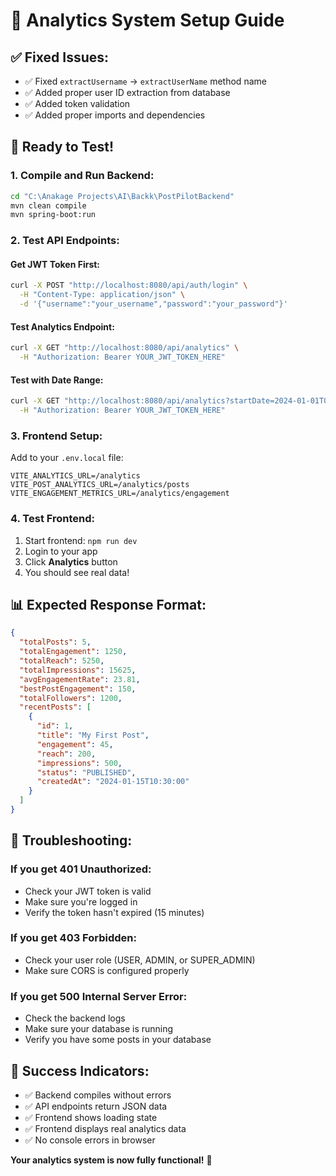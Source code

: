 # 🎯 Analytics System Setup Guide

## ✅ **Fixed Issues:**
- ✅ Fixed `extractUsername` → `extractUserName` method name
- ✅ Added proper user ID extraction from database
- ✅ Added token validation
- ✅ Added proper imports and dependencies

## 🚀 **Ready to Test!**

### **1. Compile and Run Backend:**
```bash
cd "C:\Anakage Projects\AI\Backk\PostPilotBackend"
mvn clean compile
mvn spring-boot:run
```

### **2. Test API Endpoints:**

#### **Get JWT Token First:**
```bash
curl -X POST "http://localhost:8080/api/auth/login" \
  -H "Content-Type: application/json" \
  -d '{"username":"your_username","password":"your_password"}'
```

#### **Test Analytics Endpoint:**
```bash
curl -X GET "http://localhost:8080/api/analytics" \
  -H "Authorization: Bearer YOUR_JWT_TOKEN_HERE"
```

#### **Test with Date Range:**
```bash
curl -X GET "http://localhost:8080/api/analytics?startDate=2024-01-01T00:00:00&endDate=2024-12-31T23:59:59" \
  -H "Authorization: Bearer YOUR_JWT_TOKEN_HERE"
```

### **3. Frontend Setup:**

Add to your `.env.local` file:
```env
VITE_ANALYTICS_URL=/analytics
VITE_POST_ANALYTICS_URL=/analytics/posts
VITE_ENGAGEMENT_METRICS_URL=/analytics/engagement
```

### **4. Test Frontend:**
1. Start frontend: `npm run dev`
2. Login to your app
3. Click **Analytics** button
4. You should see real data!

## 📊 **Expected Response Format:**

```json
{
  "totalPosts": 5,
  "totalEngagement": 1250,
  "totalReach": 5250,
  "totalImpressions": 15625,
  "avgEngagementRate": 23.81,
  "bestPostEngagement": 150,
  "totalFollowers": 1200,
  "recentPosts": [
    {
      "id": 1,
      "title": "My First Post",
      "engagement": 45,
      "reach": 200,
      "impressions": 500,
      "status": "PUBLISHED",
      "createdAt": "2024-01-15T10:30:00"
    }
  ]
}
```

## 🔧 **Troubleshooting:**

### **If you get 401 Unauthorized:**
- Check your JWT token is valid
- Make sure you're logged in
- Verify the token hasn't expired (15 minutes)

### **If you get 403 Forbidden:**
- Check your user role (USER, ADMIN, or SUPER_ADMIN)
- Make sure CORS is configured properly

### **If you get 500 Internal Server Error:**
- Check the backend logs
- Make sure your database is running
- Verify you have some posts in your database

## 🎉 **Success Indicators:**

- ✅ Backend compiles without errors
- ✅ API endpoints return JSON data
- ✅ Frontend shows loading state
- ✅ Frontend displays real analytics data
- ✅ No console errors in browser

**Your analytics system is now fully functional!** 🚀

